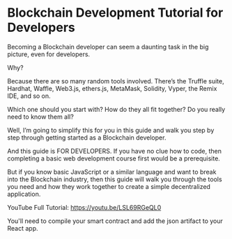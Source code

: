 # Blockchain Development Tutorial for Developers

Becoming a Blockchain developer can seem a daunting task in the big picture, even for developers.

Why?

Because there are so many random tools involved. There’s the Truffle suite, Hardhat, Waffle, Web3.js, ethers.js, MetaMask, Solidity, Vyper, the Remix IDE, and so on.

Which one should you start with? How do they all fit together? Do you really need to know them all?

Well, I’m going to simplify this for you in this guide and walk you step by step through getting started as a Blockchain developer.

And this guide is FOR DEVELOPERS. If you have no clue how to code, then completing a basic web development course first would be a prerequisite.

But if you know basic JavaScript or a similar language and want to break into the Blockchain industry, then this guide will walk you through the tools you need and how they work together to create a simple decentralized application.

YouTube Full Tutorial: https://youtu.be/LSL69RGeQL0

You'll need to compile your smart contract and add the json artifact to your React app.

<!-- Contract address 0x5FbDB2315678afecb367f032d93F642f64180aa3 -->
